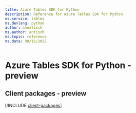 ```yaml
---
title: Azure Tables SDK for Python
description: Reference for Azure Tables SDK for Python
ms.service: tables
ms.devlang: python
author: annatisch
ms.author: antisch
ms.topic: reference
ms.data: 08/16/2022
---
```

# Azure Tables SDK for Python - preview

## Client packages - preview
[!INCLUDE [client-packages](tables-client-index.md)]

